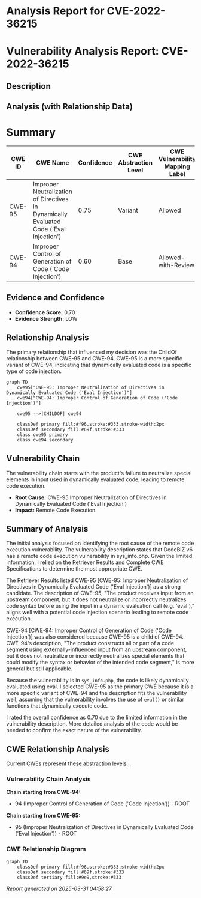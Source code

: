 # Analysis Report for CVE-2022-36215

# Vulnerability Analysis Report: CVE-2022-36215

## Description



## Analysis (with Relationship Data)

# Summary
| CWE ID | CWE Name | Confidence | CWE Abstraction Level | CWE Vulnerability Mapping Label | CWE-Vulnerability Mapping Notes |
|---|---|---|---|---|---|
| CWE-95 | Improper Neutralization of Directives in Dynamically Evaluated Code ('Eval Injection') | 0.75 | Variant | Allowed | Primary CWE |
| CWE-94 | Improper Control of Generation of Code ('Code Injection') | 0.60 | Base | Allowed-with-Review | Secondary Candidate |

## Evidence and Confidence

*   **Confidence Score:** 0.70
*   **Evidence Strength:** LOW

## Relationship Analysis
The primary relationship that influenced my decision was the ChildOf relationship between CWE-95 and CWE-94. CWE-95 is a more specific variant of CWE-94, indicating that dynamically evaluated code is a specific type of code injection.

```mermaid
graph TD
    cwe95["CWE-95: Improper Neutralization of Directives in Dynamically Evaluated Code ('Eval Injection')"]
    cwe94["CWE-94: Improper Control of Generation of Code ('Code Injection')"]
    
    cwe95 -->|CHILDOF| cwe94
    
    classDef primary fill:#f96,stroke:#333,stroke-width:2px
    classDef secondary fill:#69f,stroke:#333
    class cwe95 primary
    class cwe94 secondary
```

## Vulnerability Chain
The vulnerability chain starts with the product's failure to neutralize special elements in input used in dynamically evaluated code, leading to remote code execution.
  - **Root Cause:** CWE-95 Improper Neutralization of Directives in Dynamically Evaluated Code ('Eval Injection')
  - **Impact:** Remote Code Execution

## Summary of Analysis
The initial analysis focused on identifying the root cause of the remote code execution vulnerability. The vulnerability description states that DedeBIZ v6 has a remote code execution vulnerability in sys_info.php. Given the limited information, I relied on the Retriever Results and Complete CWE Specifications to determine the most appropriate CWE.

The Retriever Results listed CWE-95 [CWE-95: Improper Neutralization of Directives in Dynamically Evaluated Code ('Eval Injection')] as a strong candidate. The description of CWE-95, "The product receives input from an upstream component, but it does not neutralize or incorrectly neutralizes code syntax before using the input in a dynamic evaluation call (e.g. 'eval')," aligns well with a potential code injection scenario leading to remote code execution.

CWE-94 [CWE-94: Improper Control of Generation of Code ('Code Injection')] was also considered because CWE-95 is a child of CWE-94. CWE-94's description, "The product constructs all or part of a code segment using externally-influenced input from an upstream component, but it does not neutralize or incorrectly neutralizes special elements that could modify the syntax or behavior of the intended code segment," is more general but still applicable.

Because the vulnerability is in `sys_info.php`, the code is likely dynamically evaluated using eval. I selected CWE-95 as the primary CWE because it is a more specific variant of CWE-94 and the description fits the vulnerability well, assuming that the vulnerability involves the use of `eval()` or similar functions that dynamically execute code.

I rated the overall confidence as 0.70 due to the limited information in the vulnerability description. More detailed analysis of the code would be needed to confirm the exact nature of the vulnerability.


## CWE Relationship Analysis

Current CWEs represent these abstraction levels: .


### Vulnerability Chain Analysis

**Chain starting from CWE-94:**
- 94 (Improper Control of Generation of Code ('Code Injection')) - ROOT


**Chain starting from CWE-95:**
- 95 (Improper Neutralization of Directives in Dynamically Evaluated Code ('Eval Injection')) - ROOT



### CWE Relationship Diagram

```mermaid
graph TD
    classDef primary fill:#f96,stroke:#333,stroke-width:2px
    classDef secondary fill:#69f,stroke:#333
    classDef tertiary fill:#9e9,stroke:#333
```



*Report generated on 2025-03-31 04:58:27*
